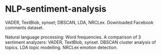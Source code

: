 # NLP-sentiment-analysis
VADER, TextBlob, synset; DBSCAN, LDA, NRCLex. Downloaded Facebook comments dataset.

Natural language processing:
Word frequencies.
A comparison of 3 sentiment analyzers: VADER, TextBlob, synset.
DBSCAN cluster analysis of topics.
LDA topic modelling.
NRCLex emotion detection.
